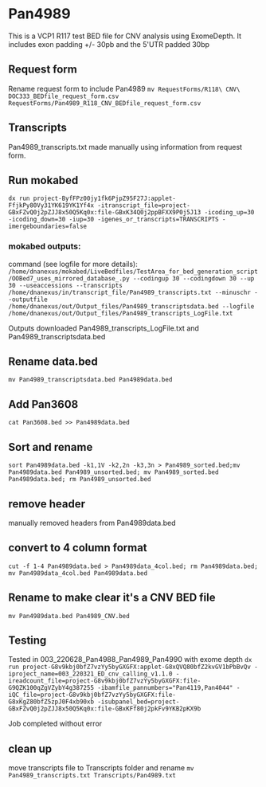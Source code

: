 # Pan4989
This is a VCP1 R117 test BED file for CNV analysis using ExomeDepth. It includes exon padding +/- 30pb and the 5'UTR padded 30bp

## Request form
Rename request form to include Pan4989
`mv RequestForms/R118\ CNV\ DOC333_BEDfile_request_form.csv RequestForms/Pan4989_R118_CNV_BEDfile_request_form.csv`

## Transcripts
Pan4989_transcripts.txt made manually using information from request form.

## Run mokabed
`dx run project-ByfFPz00jy1fk6PjpZ95F27J:applet-FfjkPy80Vy31YK619YK1Yf4x -itranscript_file=project-GBxFZvQ0j2pZJJ8x50Q5Kq0x:file-GBxK34Q0j2ppBFXX9P0j5J13 -icoding_up=30 -icoding_down=30 -iup=30 -igenes_or_transcripts=TRANSCRIPTS -imergeboundaries=false`

### mokabed outputs:
command (see logfile for more details):
`/home/dnanexus/mokabed/LiveBedfiles/TestArea_for_bed_generation_script/OOBed7_uses_mirrored_database_.py --codingup 30 --codingdown 30 --up 30 --useaccessions --transcripts /home/dnanexus/in/transcript_file/Pan4989_transcripts.txt --minuschr --outputfile /home/dnanexus/out/Output_files/Pan4989_transcriptsdata.bed --logfile /home/dnanexus/out/Output_files/Pan4989_transcripts_LogFile.txt`

Outputs downloaded Pan4989_transcripts_LogFile.txt and Pan4989_transcriptsdata.bed

## Rename data.bed
`mv Pan4989_transcriptsdata.bed Pan4989data.bed`

## Add Pan3608
`cat Pan3608.bed >> Pan4989data.bed`

## Sort and rename
`sort Pan4989data.bed -k1,1V -k2,2n -k3,3n > Pan4989_sorted.bed;mv Pan4989data.bed Pan4989_unsorted.bed; mv Pan4989_sorted.bed Pan4989data.bed; rm Pan4989_unsorted.bed`

## remove header
manually removed headers from Pan4989data.bed

## convert to 4 column format
`cut -f 1-4 Pan4989data.bed > Pan4989data_4col.bed; rm Pan4989data.bed; mv Pan4989data_4col.bed Pan4989data.bed`

## Rename to make clear it's a CNV BED file
`mv Pan4989data.bed Pan4989_CNV.bed`

## Testing
Tested in 003_220628_Pan4988_Pan4989_Pan4990 with exome depth
`dx run project-G8v9kbj0bfZ7vzYy5byGXGFX:applet-G8xQVQ80bfZ2kvGV1bPbBvQv -iproject_name=003_220321_ED_cnv_calling_v1.1.0 -ireadcount_file=project-G8v9kbj0bfZ7vzYy5byGXGFX:file-G9QZK100qZgVZybY4g387255 -ibamfile_pannumbers="Pan4119,Pan4044" -iQC_file=project-G8v9kbj0bfZ7vzYy5byGXGFX:file-G8xKgZ80bfZ5zpJ0F4xb90xb -isubpanel_bed=project-GBxFZvQ0j2pZJJ8x50Q5Kq0x:file-GBxKFf80j2pkFv9YKB2pKX9b`

Job completed without error

## clean up
move transcripts file to Transcripts folder and rename
`mv Pan4989_transcripts.txt Transcripts/Pan4989.txt`